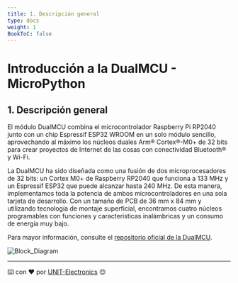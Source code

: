 ```yaml
---
title: 1. Descripción general
type: docs
weight: 1
BookToC: false
---
```


<!-- # 8-bit enhanced USB microcontroller CH559 -->
# **Introducción a la DualMCU** - MicroPython 

## 1. Descripción general
El módulo DualMCU combina el microcontrolador Raspberry Pi RP2040 junto con un chip Espressif ESP32 WROOM en un solo módulo sencillo, aprovechando al máximo los núcleos duales Arm® Cortex®-M0+ de 32 bits para crear proyectos de Internet de las cosas con conectividad Bluetooth® y Wi-Fi.

La DualMCU ha sido diseñada como una fusión de dos microprocesadores de 32 bits: un Cortex M0+ de Raspberry RP2040 que funciona a 133 MHz y un Espressif ESP32 que puede alcanzar hasta 240 MHz. De esta manera, implementamos toda la potencia de ambos microcontroladores en una sola tarjeta de desarrollo. Con un tamaño de PCB de 36 mm x 84 mm y utilizando tecnología de montaje superficial, encontramos cuatro núcleos programables con funciones y características inalámbricas y un consumo de energía muy bajo.

Para mayor información, consulte el [repositorio oficial de la DualMCU](https://github.com/UNIT-Electronics/DualMCU).


![Block_Diagram](/docs/1-Descripción-general/images/EU0002-DUALMCU_V3.1.2.jpg "Block Diagram")

---
⌨️ con ❤️ por [UNIT-Electronics](https://github.com/UNIT-Electronics) 😊